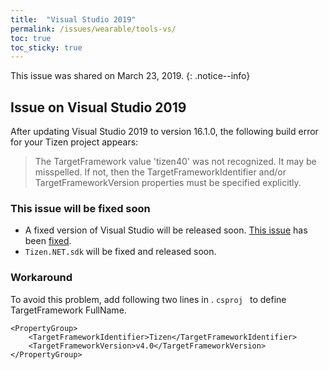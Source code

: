```yaml
---
title:  "Visual Studio 2019"
permalink: /issues/wearable/tools-vs/
toc: true
toc_sticky: true
---
```


This issue was shared on March 23, 2019.
{: .notice--info}

## Issue on Visual Studio 2019
After updating Visual Studio 2019 to version 16.1.0, the following build error for your Tizen project appears:

> The TargetFramework value 'tizen40' was not recognized. It may be misspelled. If not, then the TargetFrameworkIdentifier and/or TargetFrameworkVersion properties must be specified explicitly.

### This issue will be fixed soon
- A fixed version of Visual Studio will be released soon.
[This issue](https://github.com/dotnet/project-system/issues/4854) has been [fixed](https://github.com/dotnet/project-system/pull/4859).
- `Tizen.NET.sdk` will be fixed and released soon.

### Workaround
To avoid this problem, add following two lines in . `csproj ` to define TargetFramework FullName.
```
<PropertyGroup>
    <TargetFrameworkIdentifier>Tizen</TargetFrameworkIdentifier>
    <TargetFrameworkVersion>v4.0</TargetFrameworkVersion>
</PropertyGroup>
```
